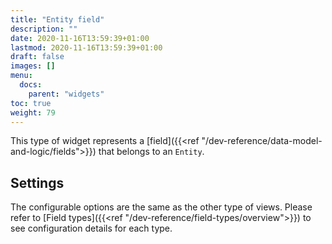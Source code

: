 ```yaml
---
title: "Entity field"
description: ""
date: 2020-11-16T13:59:39+01:00
lastmod: 2020-11-16T13:59:39+01:00
draft: false
images: []
menu:
  docs:
    parent: "widgets"
toc: true
weight: 79
---
```


This type of widget represents a [field]({{<ref "/dev-reference/data-model-and-logic/fields">}}) that belongs to an `Entity`.

## Settings

The configurable options are the same as the other type of views. Please refer to [Field types]({{<ref "/dev-reference/field-types/overview">}}) to see configuration details for each type.